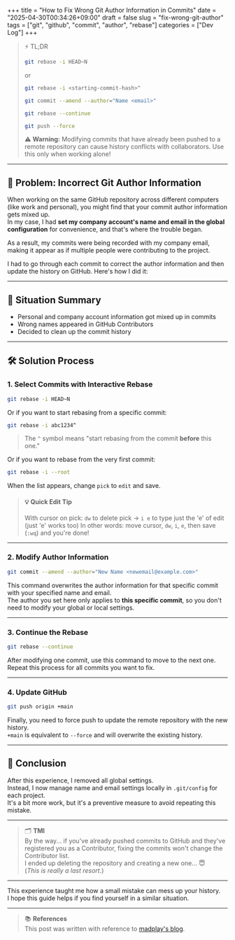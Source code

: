 +++
title = "How to Fix Wrong Git Author Information in Commits"
date = "2025-04-30T00:34:26+09:00"
draft = false
slug = "fix-wrong-git-author"
tags = ["git", "github", "commit", "author", "rebase"]
categories = ["Dev Log"]
+++

> ⚡ TL;DR
>
> ```bash
> git rebase -i HEAD~N
> ```
>
> or
>
> ```bash
> git rebase -i <starting-commit-hash>^
> ```
>
> ```bash
> git commit --amend --author="Name <email>"
> ```
>
> ```bash
> git rebase --continue
> ```
>
> ```bash
> git push --force
> ```
>
> ⚠️ **Warning:** Modifying commits that have already been pushed to a remote repository can cause history conflicts with collaborators. Use this only when working alone!

---

## 📝 Problem: Incorrect Git Author Information

When working on the same GitHub repository across different computers (like work and personal), you might find that your commit author information gets mixed up.  
In my case, I had **set my company account's name and email in the global configuration** for convenience, and that's where the trouble began.

As a result, my commits were being recorded with my company email, making it appear as if multiple people were contributing to the project.

I had to go through each commit to correct the author information and then update the history on GitHub. Here's how I did it:

---

## 🧩 Situation Summary

- Personal and company account information got mixed up in commits
- Wrong names appeared in GitHub Contributors
- Decided to clean up the commit history

---

## 🛠️ Solution Process

### 1. Select Commits with Interactive Rebase

```bash
git rebase -i HEAD~N
```

Or if you want to start rebasing from a specific commit:

```bash
git rebase -i abc1234^
```

> The `^` symbol means "start rebasing from the commit **before** this one."

Or if you want to rebase from the very first commit:

```bash
git rebase -i --root
```

When the list appears, change `pick` to `edit` and save.

> #### 💡 Quick Edit Tip
>
> With cursor on pick: `dw` to delete pick → `i e` to type just the 'e' of edit (just 'e' works too)
> In other words: move cursor, `dw`, `i`, `e`, then save (`:wq`) and you're done!

---

### 2. Modify Author Information

```bash
git commit --amend --author="New Name <newemail@example.com>"
```

This command overwrites the author information for that specific commit with your specified name and email.  
The author you set here only applies to **this specific commit**, so you don't need to modify your global or local settings.

---

### 3. Continue the Rebase

```bash
git rebase --continue
```

After modifying one commit, use this command to move to the next one.  
Repeat this process for all commits you want to fix.

---

### 4. Update GitHub

```bash
git push origin +main
```

Finally, you need to force push to update the remote repository with the new history.  
`+main` is equivalent to `--force` and will overwrite the existing history.

---

## 🧭 Conclusion

After this experience, I removed all global settings.  
Instead, I now manage name and email settings locally in `.git/config` for each project.  
It's a bit more work, but it's a preventive measure to avoid repeating this mistake.

---

> 🗂️ **TMI**  
> By the way... if you've already pushed commits to GitHub and they've registered you as a Contributor, fixing the commits won't change the Contributor list.  
> I ended up deleting the repository and creating a new one... 😇  
> (_This is really a last resort._)

---

This experience taught me how a small mistake can mess up your history.  
I hope this guide helps if you find yourself in a similar situation.

---

> 📚 **References**  
> This post was written with reference to [madplay's blog](https://madplay.github.io/post/change-git-author-name).
